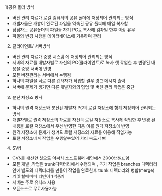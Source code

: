 1)공유 폴더 방식
- 버전 관리 자료가 로컬 컴퓨터의  공유 폴더에 저장되어 관리되는 방식
- 개발자들은 개발이 완료된 파일을 약속된 공유 폴더에 매일 복사함
- 담담자는 공유폴더의 파일을 자기 PC로 복사해  컴파일 한후 이상 유무
- 파일의 변경 사항을 데이터베이스에 기록하며 관리

2) 클라이언트/ 서버방식
- 버전 관리 자료가 중앙 시스템 에 저장되어 관리되는 방식
- 서버의 자료를 개발자별로 자신의 PC(클라이언트)로 복사 햇 작업한 후 변경된 내용을 중앙 서버에 반영
- 모든 버전관리는 서버에서 수행됨
- 하나의 파일을 서로 다른 갭라자가 작업할 결우 경고 메시지 출력
- 서버에 문제가 생기면 다른 개발자와의 협업 및 버전 관리 작업은 중단
3) 분산 저장소 방식
 - 하나의 원격 저장소와 분산된 개발자 PC의 로컬 저장소에 함계 저장되어 관리되는 방식
 - 개발자별로 원격 저장소의 자료를 자신의 로컬 저장소로 복사해 작업한 후 변경 된 내용을 로컬 저장소에서 우선 반영한 다음 이를 원격 저장소에 반영
 - 원격 저장소에 문제가 생겨도 로컬 저장소의 자료를 이용해 작업가능
 - 로컬 저장소에서 작업을 수행할수있어 처리 속도가 빠
4) SVN
- CVS를 개선한 것으로 아파치 소프트웨어 재단에서 2000년발표함
- 모든 개발 ,작업은 trunk디렉터리에서 수행되며 , 추가 작업은 branches 디렉터리 안에 별도의 디렉터리를 만들어 작업을 완료한후 trunk 디렉터리와 병합(merge)
- 커밋 할때마다 리번이 1씩증가
- 서버는 주로 유닉스 사용
- 오픈소스로 무료사용가능
